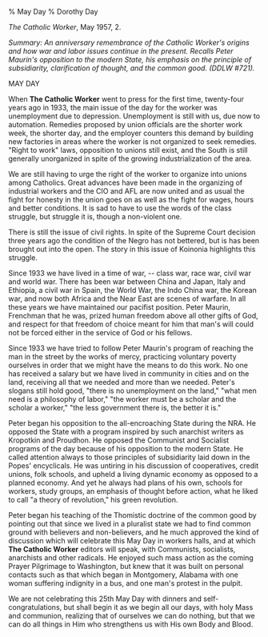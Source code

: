 % May Day
% Dorothy Day

*The Catholic Worker*, May 1957, 2.

*Summary: An anniversary remembrance of the Catholic Worker's origins
and how war and labor issues continue in the present. Recalls Peter
Maurin's opposition to the modern State, his emphasis on the principle
of subsidiarity, clarification of thought, and the common good. (DDLW
\#721).*

MAY DAY

When **The Catholic Worker** went to press for the first time,
twenty-four years ago in 1933, the main issue of the day for the worker
was unemployment due to depression. Unemployment is still with us, due
now to automation. Remedies proposed by union officials are the shorter
work week, the shorter day, and the employer counters this demand by
building new factories in areas where the worker is not organized to
seek remedies. "Right to work" laws, opposition to unions still exist,
and the South is still generally unorganized in spite of the growing
industrialization of the area.

We are still having to urge the right of the worker to organize into
unions among Catholics. Great advances have been made in the organizing
of industrial workers and the CIO and AFL are now united and as usual
the fight for honesty in the union goes on as well as the fight for
wages, hours and better conditions. It is sad to have to use the words
of the class struggle, but struggle it is, though a non-violent one.

There is still the issue of civil rights. In spite of the Supreme Court
decision three years ago the condition of the Negro has not bettered,
but is has been brought out into the open. The story in this issue of
Koinonia highlights this struggle.

Since 1933 we have lived in a time of war, -- class war, race war, civil
war and world war. There has been war between China and Japan, Italy and
Ethiopia, a civil war in Spain, the World War, the Indo China war, the
Korean war, and now both Africa and the Near East are scenes of warfare.
In all these years we have maintained our pacifist position. Peter
Maurin, Frenchman that he was, prized human freedom above all other
gifts of God, and respect for that freedom of choice meant for him that
man's will could not be forced either in the service of God or his
fellows.

Since 1933 we have tried to follow Peter Maurin's program of reaching
the man in the street by the works of mercy, practicing voluntary
poverty ourselves in order that we might have the means to do this work.
No one has received a salary but we have lived in community in cities
and on the land, receiving all that we needed and more than we needed.
Peter's slogans still hold good, "there is no unemployment on the land,"
"what men need is a philosophy of labor," "the worker must be a scholar
and the scholar a worker," "the less government there is, the better it
is."

Peter began his opposition to the all-encroaching State during the NRA.
He opposed the State with a program inspired by such anarchist writers
as Kropotkin and Proudhon. He opposed the Communist and Socialist
programs of the day because of his opposition to the modern State. He
called attention always to those principles of subsidiarity laid down in
the Popes' encyclicals. He was untiring in his discussion of
cooperatives, credit unions, folk schools, and upheld a living dynamic
economy as opposed to a planned economy. And yet he always had plans of
his own, schools for workers, study groups, an emphasis of thought
before action, what he liked to call "a theory of revolution," his green
revolution.

Peter began his teaching of the Thomistic doctrine of the common good by
pointing out that since we lived in a pluralist state we had to find
common ground with believers and non-believers, and he much approved the
kind of discussion which will celebrate this May Day in workers halls,
and at which **The Catholic Worker** editors will speak, with
Communists, socialists, anarchists and other radicals. He enjoyed such
mass action as the coming Prayer Pilgrimage to Washington, but knew that
it was built on personal contacts such as that which began in
Montgomery, Alabama with one woman suffering indignity in a bus, and one
man's protest in the pulpit.

We are not celebrating this 25th May Day with dinners and
self-congratulations, but shall begin it as we begin all our days, with
holy Mass and communion, realizing that of ourselves we can do nothing,
but that we can do all things in Him who strengthens us with His own
Body and Blood.
